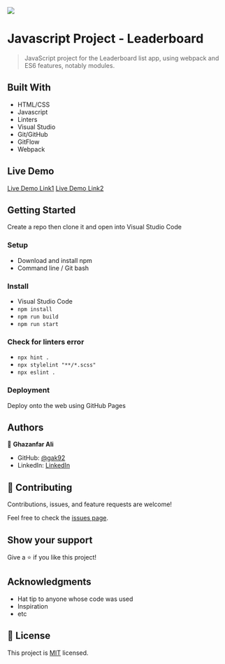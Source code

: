 ![](https://img.shields.io/badge/Microverse-blueviolet)

# Javascript Project - Leaderboard

> JavaScript project for the Leaderboard list app, using webpack and ES6 features, notably modules.

## Built With

- HTML/CSS
- Javascript
- Linters
- Visual Studio
- Git/GitHub
- GitFlow
- Webpack

## Live Demo

[Live Demo Link1](https://gak92.github.io/Leaderboard/dist/)
[Live Demo Link2](https://ghaz-leaderboard.netlify.app/)

## Getting Started

Create a repo then clone it and open into Visual Studio Code

### Setup

- Download and install npm
- Command line / Git bash

### Install

- Visual Studio Code
- `npm install`
- `npm run build`
- `npm run start`

### Check for linters error

- `npx hint .`
- `npx stylelint "**/*.scss"`
- `npx eslint .`

### Deployment

Deploy onto the web using GitHub Pages

## Authors

👤 **Ghazanfar Ali**

- GitHub: [@gak92](https://github.com/gak92)
- LinkedIn: [LinkedIn](https://www.linkedin.com/in/ghazanfar-ali-9a4998a/)

## 🤝 Contributing

Contributions, issues, and feature requests are welcome!

Feel free to check the [issues page](../../issues/).

## Show your support

Give a ⭐️ if you like this project!

## Acknowledgments

- Hat tip to anyone whose code was used
- Inspiration
- etc

## 📝 License

This project is [MIT](./MIT.md) licensed.
